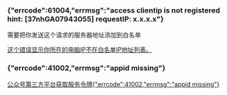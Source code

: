 ### {"errcode":61004,"errmsg":"access clientip is not registered hint: [37nhGA07943055] requestIP: x.x.x.x"}

需要把你发送这个请求的服务器地址添加到白名单

[这个错误显示你所在的电脑IP不在白名单IP地址列表。](https://zhidao.baidu.com/question/584103546153109165.html)

### {"errcode":41002,"errmsg":"appid missing"}

[公众号第三方平台获取服务令牌{"errcode":41002,"errmsg":"appid missing"}](https://segmentfault.com/a/1190000008986029)